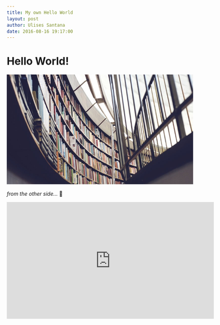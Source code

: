 ```yaml
---
title: My own Hello World
layout: post
author: Ulises Santana
date: 2016-08-16 19:17:00
---
```

# Hello World!
<img src="/images/fulls/03.jpg" class="fit image">

*from the other side...* :rocket:

<div class="videoWrapper"><iframe width="560" height="315" src="https://www.youtube.com/embed/LtQUJMBH8uE" frameborder="0" allowfullscreen></iframe></div>
